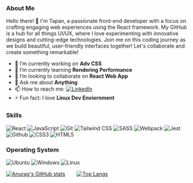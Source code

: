 ### About Me

Hello there! 👋 I'm Tapan, a passionate front-end developer with a focus on crafting engaging web experiences using the React framework. My GitHub is a hub for all things UI/UX, where I love experimenting with innovative designs and cutting-edge technologies. Join me on this coding journey as we build beautiful, user-friendly interfaces together! Let's collaborate and create something remarkable! 

<!-- **DasTapan/DasTapan** is a ✨ _special_ ✨ repository because its `README.md` (this file) appears on your GitHub profile.

Here are some ideas to get you started: -->

- 🔭 I’m currently working on **Adv CSS**
- 🌱 I’m currently learning **Rendering Performance**
- 👯 I’m looking to collaborate on **React Web App**
- 💬 Ask me about **Anything**
- 📫 How to reach me: <a  href="https://www.linkedin.com/in/td94/" target="_blank"><img alt="LinkedIn" src="https://img.shields.io/badge/linkedin%20-%230077B5.svg?&style=for-the-badge&logo=linkedin&logoColor=white" /></a>
- ⚡ Fun fact: I love **Linux Dev Enviornment**

### Skills

<!-- Here are some of the skills and technologies that I have learned and am proficient in:

- React
- JavaScript
- Git
- Linux
- Tailwind
- SASS
- CSS
- Webpack
- Jest
- npm
- HTML
 -->
<div align="left">

<img alt="React" src="https://img.shields.io/badge/React-20232A?style=for-the-badge&logo=react&logoColor=61DAFB"/>
<img alt="JavaScript" src="https://img.shields.io/badge/-JavaScript-F7DF1E?logo=javascript&logoColor=black&style=for-the-badge"/>
<img alt="Git" src="https://img.shields.io/badge/-Git-F05032?logo=git&logoColor=white&style=for-the-badge"/>
<img alt="Tailwind CSS" src="https://img.shields.io/badge/-TailwindCSS-06B6D4?logo=tailwind-css&logoColor=black&style=for-the-badge"/>  
<img alt="SASS" src="https://img.shields.io/badge/Sass-CC6699?style=for-the-badge&logo=sass&logoColor=white"/>
<img alt="Webpack" src="https://img.shields.io/badge/Webpack-white?style=for-the-badge&logo=webpack&logoColor=blue"/>
<img alt="Jest" src="https://img.shields.io/badge/Jest-323330?style=for-the-badge&logo=Jest&logoColor=white"/>
<img alt="Github" src="https://img.shields.io/badge/GitHub-100000?style=for-the-badge&logo=github&logoColor=white"/>
<img alt="CSS3" src="https://img.shields.io/badge/-CSS3-1572B6?logo=css3&logoColor=white&style=for-the-badge"/>
<img alt="HTML5" src="https://img.shields.io/badge/-HTML5-E34F26?logo=html5&logoColor=white&style=for-the-badge"/>

</div>


<!-- I am also eager to learn and explore new technologies and frameworks to enhance my skill set. -->

### Operating System

<img alt="Ubuntu" src="https://img.shields.io/badge/Ubuntu-E95420?style=for-the-badge&logo=ubuntu&logoColor=white"/> <img alt="Windows" src="https://img.shields.io/badge/Windows-0078D6?style=for-the-badge&logo=windows&logoColor=white"/> <img alt="Linux" src="https://img.shields.io/badge/Linux-FCC624?style=for-the-badge&logo=linux&logoColor=black"/>
 
[![Anurag's GitHub stats](https://github-readme-stats.vercel.app/api?username=DasTapan&hide=stars&show_icons=true&theme=radical)](https://github.com/anuraghazra/github-readme-stats)&#160;&#160;&#160;&#160;&#160;&#160;&#160;
[![Top Langs](https://github-readme-stats.vercel.app/api/top-langs/?username=DasTapan&layout=donut-vertical&theme=radical)](https://github.com/anuraghazra/github-readme-stats)
 
